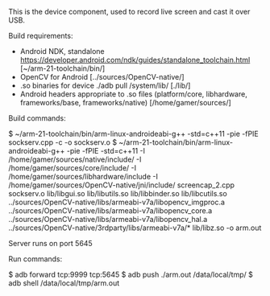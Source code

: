 This is the device component, used to record live screen and cast it over USB.

Build requirements:

- Android NDK, standalone https://developer.android.com/ndk/guides/standalone_toolchain.html [~/arm-21-toolchain/bin/]
- OpenCV for Android [../sources/OpenCV-native/]
- .so binaries for device
    ./adb pull /system/lib/ [./lib/]
- Android headers appropriate to .so files (platform/core, libhardware, frameworks/base, frameworks/native) [/home/gamer/sources/]

Build commands:

$ ~/arm-21-toolchain/bin/arm-linux-androideabi-g++ -std=c++11 -pie -fPIE sockserv.cpp -c -o sockserv.o
$ ~/arm-21-toolchain/bin/arm-linux-androideabi-g++ -pie -fPIE -std=c++11 -I /home/gamer/sources/native/include/ -I /home/gamer/sources/core/include/ -I /home/gamer/sources/libhardware/include -I /home/gamer/sources/OpenCV-native/jni/include/ screencap_2.cpp sockserv.o lib/libgui.so lib/libutils.so lib/libbinder.so lib/libcutils.so ../sources/OpenCV-native/libs/armeabi-v7a/libopencv_imgproc.a ../sources/OpenCV-native/libs/armeabi-v7a/libopencv_core.a ../sources/OpenCV-native/libs/armeabi-v7a/libopencv_hal.a ../sources/OpenCV-native/3rdparty/libs/armeabi-v7a/* lib/libz.so -o arm.out

Server runs on port 5645

Run commands:

$ adb forward tcp:9999 tcp:5645
$ adb push ./arm.out /data/local/tmp/
$ adb shell /data/local/tmp/arm.out
